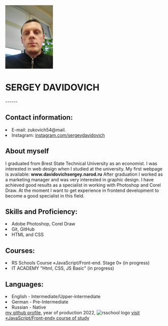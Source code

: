 <header></header>
<main>
<img src="https://github.com/davserge/rsschool-cv/blob/rsschool-cv-html/img/myfoto.jpg" width="150" height="200" alt="my foto">
<h1><b>SERGEY DAVIDOVICH</b></h1>
------
<h2><b>Contact information:</b></h2>
<li>E-mail: zukovich54@mail.</li>
<li>Instagram: <a href="https://www.instagram.com/sergeydavidovich/" target="_blank">instagram.com/sergeydavidovich</a></li> 
<h2><b>About myself</b></h2>
I graduated from Brest State Technical University as an economist. I was interested in web design when I studied at the university. My first webpage is available: <b>www.davidovichsergey.narod.ru</b> After graduation I worked as a marketing manager and was very interested in graphic design. I have achieved good results as a specialist in working with Photoshop and Corel Draw. At the moment I want to get experience in frontend development to become a good specialist in this field. 
<h2><b>Skills and Proficiency:</b></h2>
<li>Adobe Photoshop, Corel Draw</li>
<li>Git, GitHub</li>
<li>HTML and CSS</li>
<h2><b>Courses:</b></h2>
<li>RS Schools Course «JavaScript/Front-end. Stage 0» (in progress)</li>
<li>IT ACADEMY "Html, CSS, JS Basic" (in progress)</li>
<h2><b>Languages:</b></h2>
<li>English - Intermediate/Upper-intermediate</li>
<li>German - Pre-Intermediate</li>
<li>Russian - Native</li>
</main>
<footer><a href="https://github.com/davserge" target="_blank" alt="link to my github profile">my github profile</a>, year of production 2022, <img src="https://rs.school/images/rs_school_js.svg" alt="rsschool logo"> <a href="https://rs.school/js/" target="_blank">visit «JavaScript/Front-end» course of study
</footer>
